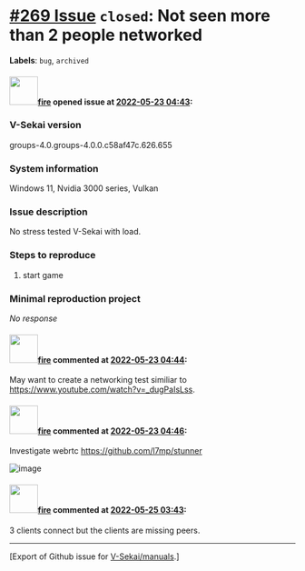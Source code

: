 # [\#269 Issue](https://github.com/V-Sekai/manuals/issues/269) `closed`: Not seen more than 2 people networked
**Labels**: `bug`, `archived`


#### <img src="https://avatars.githubusercontent.com/u/32321?u=c2e06a3d2b49a467aa907e54aa259516440267cc&v=4" width="50">[fire](https://github.com/fire) opened issue at [2022-05-23 04:43](https://github.com/V-Sekai/manuals/issues/269):

### V-Sekai version

groups-4.0.groups-4.0.0.c58af47c.626.655 

### System information

Windows 11, Nvidia 3000 series, Vulkan

### Issue description

No stress tested V-Sekai with load.

### Steps to reproduce

1. start game

### Minimal reproduction project

_No response_

#### <img src="https://avatars.githubusercontent.com/u/32321?u=c2e06a3d2b49a467aa907e54aa259516440267cc&v=4" width="50">[fire](https://github.com/fire) commented at [2022-05-23 04:44](https://github.com/V-Sekai/manuals/issues/269#issuecomment-1134174796):

May want to create a networking test similiar to https://www.youtube.com/watch?v=_dugPaIsLss.

#### <img src="https://avatars.githubusercontent.com/u/32321?u=c2e06a3d2b49a467aa907e54aa259516440267cc&v=4" width="50">[fire](https://github.com/fire) commented at [2022-05-23 04:46](https://github.com/V-Sekai/manuals/issues/269#issuecomment-1134175879):

Investigate webrtc https://github.com/l7mp/stunner

![image](https://user-images.githubusercontent.com/32321/169745525-b479bb9f-fb8d-4bf3-a742-399d0b2c65db.png)

#### <img src="https://avatars.githubusercontent.com/u/32321?u=c2e06a3d2b49a467aa907e54aa259516440267cc&v=4" width="50">[fire](https://github.com/fire) commented at [2022-05-25 03:43](https://github.com/V-Sekai/manuals/issues/269#issuecomment-1136692272):

3 clients connect but the clients are missing peers.


-------------------------------------------------------------------------------



[Export of Github issue for [V-Sekai/manuals](https://github.com/V-Sekai/manuals).]
